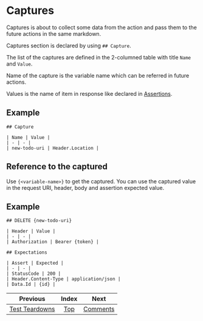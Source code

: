 # Captures

Captures is about to collect some data from the action and pass them to the future actions in the same markdown.

Captures section is declared by using `## Capture`.

The list of the captures are defined in the 2-columned table with title `Name` and `Value`.

Name of the capture is the variable name which can be referred in future actions.

Values is the name of item in response like declared in [Assertions](Assertions.md).

## Example

```
## Capture

| Name | Value |
| - | - |
| new-todo-uri | Header.Location |
```

## Reference to the captured

Use `{<variable-name>}` to get the captured. You can use the captured value in the request URI, header, body and assertion expected value.

## Example

```
## DELETE {new-todo-uri}

| Header | Value |
| - | - |
| Authorization | Bearer {token} |

## Expectations

| Assert | Expected |
| - | - |
| StatusCode | 200 |
| Header.Content-Type | application/json |
| Data.Id | {id} |
```

| Previous | Index | Next |
| :-: | :-: | :-: |
| [Test Teardowns](TestTeardowns.md) | [Top](README.md) | [Comments](Comments.md) |